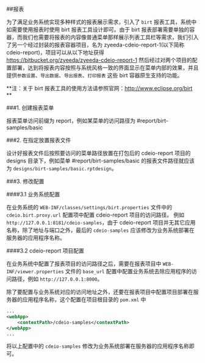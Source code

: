 ##报表

为了满足业务系统实现多种样式的报表展示需求，引入了 `birt` 报表工具，系统中如需要使用报表时使用 birt 报表工具设计即可。由于 birt 报表部署需要单独的容器，而我们也需要将报表的内容像普通菜单那样展示列表工具栏等需求，我们引入了另一个经过封装的报表容器项目，名为 zyeeda-cdeio-report-1(以下简称 cdeio-report)，项目可以从以下地址获得 https://bitbucket.org/zyeeda/zyeeda-cdeio-report-1  然后经过对两个项目的配置部署，达到将报表内容按照与系统风格一致的界面显示在菜单内部的效果，并且提供`参数设置`、`导出数据`、`导出报表`、`打印报表` 这些 birt 容器原生支持的功能。

**注：关于 birt 报表工具的使用方法请参照官网：http://www.eclipse.org/birt **

###1. 创建报表菜单

报表菜单访问前缀为 report，例如某菜单的访问路径为 #report/birt-samples/basic

###2. 在指定放置报表文件

设计好报表文件后按照要访问的菜单路径放置在打包后的 cdeio-report 项目的 designs 目录下，例如菜单 #report/birt-samples/basic 的报表文件路径就应该为 `designs/birt-samples/basic.rptdesign`。

###3. 修改配置

####3.1 业务系统配置

在业务系统的 `WEB-INF/classes/settings/birt.properties` 文件中的 `cdeio.birt.proxy.url` 配置项中配置 cdeio-report 项目的访问路径。
例如 `http://127.0.0.1:8181/cdeio-samples`，由于 cdeio-report 项目并无其它应用名称，除了地址与端口之外，最后的 `cdeio-samples` 应该修改为业务系统部署在服务器的应用程序名称。

####3.2 cdeio-report 项目配置

在业务系统中配置了报表项目的访问路径之后，需要在报表项目中 `WEB-INF/viewer.properties` 文件的 `base_url` 配置中配置业务系统去除应用程序的访问路径，例如 `http://127.0.0.1:8000`。

除了要配置与业务系统对应的访问地址之外，还要在报表项目中配置项目部署在服务器的应用程序名称，这个配置在项目根目录的 `pom.xml` 中

```xml
...
<webApp>
    <contextPath>/cdeio-samples</contextPath>
</webApp>
...
```

将以上配置中的 `cdeio-samples` 修改为业务系统部署在服务器的应用程序名称即可。
